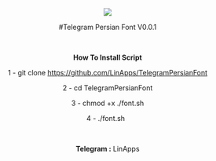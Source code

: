<center>
<img src="http://s9.picofile.com/file/8360755750/1.png">
<center/>

#Telegram Persian Font V0.0.1

<p>
  &nbsp;

<b>How To Install Script </b>

1 - git clone https://github.com/LinApps/TelegramPersianFont
<p>
2 - cd TelegramPersianFont
<p>
3 - chmod +x ./font.sh
<p>
4 - ./font.sh
&nbsp;
  <p>
    <p>
&nbsp;
&nbsp;
<p>
<b>Telegram :</b> LinApps
<p>
